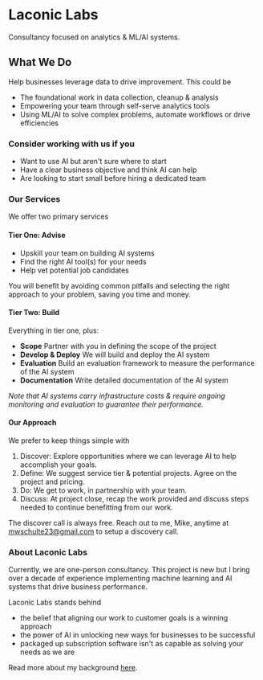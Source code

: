 # Laconic Labs
Consultancy focused on analytics & ML/AI systems.

## What We Do
Help businesses leverage data to drive improvement. This could be

* The foundational work in data collection, cleanup & analysis
* Empowering your team through self-serve analytics tools
* Using ML/AI to solve complex problems, automate workflows or drive efficiencies


### Consider working with us if you
* Want to use AI but aren't sure where to start
* Have a clear business objective and think AI can help
* Are looking to start small before hiring a dedicated team


### Our Services
We offer two primary services

#### Tier One: Advise

* Upskill your team on building AI systems
* Find the right AI tool(s) for your needs
* Help vet potential job candidates

You will benefit by avoiding common pitfalls and selecting the right approach to your problem, saving you time and money.

#### Tier Two: Build
Everything in tier one, plus:

* **Scope** Partner with you in defining the scope of the project
* **Develop & Deploy** We will build and deploy the AI system 
* **Evaluation** Build an evaluation framework to measure the performance of the AI system
* **Documentation** Write detailed documentation of the AI system

*Note that AI systems carry infrastructure costs & require ongoing monitoring and evaluation to guarantee their performance.*


#### Our Approach
We prefer to keep things simple with

1. Discover: Explore opportunities where we can leverage AI to help accomplish your goals. 
2. Define: We suggest service tier & potential projects. Agree on the project and pricing.
3. Do: We get to work, in partnership with your team.
4. Discuss: At project close, recap the work provided and discuss steps needed to continue benefitting from our work.

The discover call is always free. Reach out to me, Mike, anytime at mwschulte23@gmail.com to setup a discovery call.


### About Laconic Labs
Currently, we are one-person consultancy. This project is new but I bring over a decade of experience implementing machine learning and AI systems that drive business performance.

Laconic Labs stands behind

* the belief that aligning our work to customer goals is a winning approach
* the power of AI in unlocking new ways for businesses to be successful
* packaged up subscription software isn't as capable as solving your needs as we are

Read more about my background [here](blog/posts/past-work.md).